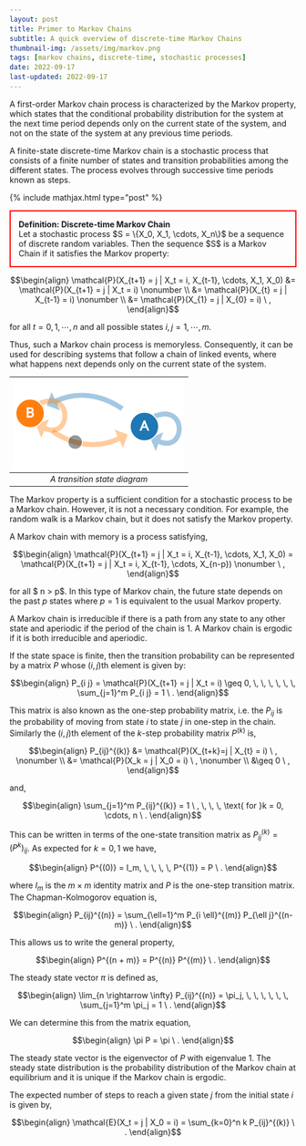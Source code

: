 ```yaml
---
layout: post
title: Primer to Markov Chains
subtitle: A quick overview of discrete-time Markov Chains
thumbnail-img: /assets/img/markov.png
tags: [markov chains, discrete-time, stochastic processes]
date: 2022-09-17
last-updated: 2022-09-17
---
```

A first-order Markov chain process is characterized by the Markov property, which states that the conditional probability distribution for the system at the next time period depends only on the current state of the system, and not on the state of the system at any previous time periods. 

A finite-state discrete-time Markov chain is a stochastic process that consists of a finite number of states and transition probabilities among the different states. The process evolves through successive time periods known as steps.

{% include mathjax.html type="post" %}

<p style="border-width:2px; border-style:solid; border-color:#FF0000; padding: 1em;">
<strong>Definition: Discrete-time Markov Chain</strong>
<br>
Let a stochastic process $S = \{X_0, X_1, \cdots, X_n\}$ be a sequence of discrete random variables. Then the sequence $S$ is a Markov Chain if it satisfies the Markov property:

$$\begin{align}
\mathcal{P}(X_{t+1} = j | X_t = i, X_{t-1}, \cdots, X_1, X_0) &= \mathcal{P}(X_{t+1} = j | X_t = i) \nonumber \\
&= \mathcal{P}(X_{t} = j | X_{t-1} = i) \nonumber \\
&= \mathcal{P}(X_{1} = j | X_{0} = i)  \ ,
\end{align}$$

for all $t=0,1,\cdots, n$ and all possible states $i, j = 1, \cdots, m$.
</p>

Thus, such a Markov chain process is memoryless. Consequently, it can be used for describing systems that follow a chain of linked events, where what happens next depends only on the current state of the system. 

|<centre><img src="/assets/img/markov.png" alt="isolated" width="300"/></centre>| 
|:--:| 
| *A transition state diagram* |

The Markov property is a sufficient condition for a stochastic process to be a Markov chain. However, it is not a necessary condition. For example, the random walk is a Markov chain, but it does not satisfy the Markov property.

A Markov chain with memory is a process satisfying,

$$\begin{align}
\mathcal{P}(X_{t+1} = j | X_t = i, X_{t-1}, \cdots, X_1, X_0) = \mathcal{P}(X_{t+1} = j | X_t = i, X_{t-1}, \cdots, X_{n-p}) \nonumber \ ,
\end{align}$$

for all $ n > p$. In this type of Markov chain, the future state depends on the past $p$ states where $p=1$ is equivalent to the usual Markov property. 

A Markov chain is irreducible if there is a path from any state to any other state and aperiodic if the period of the chain is 1. A Markov chain is ergodic if it is both irreducible and aperiodic.

If the state space is finite, then the transition probability can be represented by a matrix $P$ whose $(i,j)$th element is given by:

$$\begin{align}
P_{i j} = \mathcal{P}(X_{t+1} = j | X_t = i) \geq 0, \, \, \, \, \, \, \sum_{j=1}^m P_{i j} = 1 \ .
\end{align}$$

This matrix is also known as the one-step probability matrix, i.e. the $P_{i j}$ is the probability of moving from state $i$ to state $j$ in one-step in the chain. Similarly the $(i,j)$th element of the $k$-step probability matrix $P^{(k)}$ is,

$$\begin{align}
P_{ij}^{(k)} &= \mathcal{P}(X_{t+k}=j | X_{t} = i) \ ,
\nonumber \\
&= \mathcal{P}(X_k = j | X_0 = i) \ ,
\nonumber \\
&\geq 0 \ ,
\end{align}$$

and,

$$\begin{align}
\sum_{j=1}^m P_{ij}^{(k)} = 1 \ , \, \, \, \text{ for }k = 0, \cdots, n \ .
\end{align}$$

This can be written in terms of the one-state transition matrix as $P_{ij}^{(k)} = (P^k)_{i j}$. As expected for $k=0,1$ we have,

$$\begin{align}
P^{(0)} = I_m, \, \, \, \, P^{(1)} = P \ .
\end{align}$$

where $I_m$ is the $m \times m$ identity matrix and $P$ is the one-step transition matrix. The Chapman-Kolmogorov equation is,

$$\begin{align}
P_{ij}^{(n)} = \sum_{\ell=1}^m P_{i \ell}^{(m)} P_{\ell j}^{(n-m)} \ .
\end{align}$$

This allows us to write the general property,

$$\begin{align}
P^{(n + m)} = P^{(n)} P^{(m)} \ .
\end{align}$$

The steady state vector $\pi$ is defined as,

$$\begin{align}
\lim_{n \rightarrow \infty} P_{ij}^{(n)} = \pi_j, \, \, \, \, \, \,  \sum_{j=1}^m \pi_j = 1 \ .
\end{align}$$

We can determine this from the matrix equation,

$$\begin{align}
\pi P = \pi \ .
\end{align}$$

The steady state vector is the eigenvector of $P$ with eigenvalue $1$. The steady state distribution is the probability distribution of the Markov chain at equilibrium and it is unique if the Markov chain is ergodic.

The expected number of steps to reach a given state $j$ from the initial state $i$ is given by,

$$\begin{align}
\mathcal{E}(X_t = j | X_0 = i) = \sum_{k=0}^n k P_{ij}^{(k)} \ .
\end{align}$$

